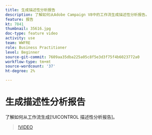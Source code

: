 ```yaml
---
title: 生成描述性分析报告
description: 了解如何从Adobe Campaign V8中的工作流生成描述性分析报告。
feature: 报告
kt: 7841
thumbnail: 35616.jpg
doc-type: feature video
activity: use
team: WWFRE
role: Business Practitioner
level: Beginner
source-git-commit: 7609aa35dba225a05c8f5e3d3f75f4b6023772a0
workflow-type: tm+mt
source-wordcount: '37'
ht-degree: 2%

---
```



# 生成描述性分析报告

了解如何从工作流生成[!UICONTROL 描述性分析报告]。

>[!VIDEO](https://video.tv.adobe.com/v/35616?quality=12)
